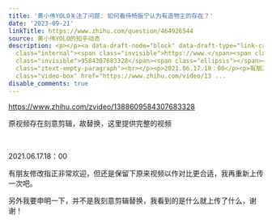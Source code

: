 ```yaml
---
title: '黄小伟YOLO关注了问题: 如何看待杨振宁认为有造物主的存在？'
date: '2023-09-21'
linkTitle: https://www.zhihu.com/question/464926544
source: 黄小伟YOLO的知乎动态
description: <p></p><a data-draft-node="block" data-draft-type="link-card" href="https://www.zhihu.com/zvideo/1388609584307683328"
  class="internal"><span class="invisible">https://www.</span><span class="visible">zhihu.com/zvideo/138860</span><span
  class="invisible">9584307683328</span><span class="ellipsis"></span></a><p>原视频存在刻意剪辑，故替换，这里提供完整的视频</p><p
  class="ztext-empty-paragraph"><br></p><p>2021.06.17.18：00</p><p>有朋友修改指正非常欢迎，但还是保留下原来视频以作对比更合适，我再重新上传一次吧。</p><p>另外我要申明一下，并不是我刻意剪辑替换，我看到的是什么就上传了什么，谢谢！</p><a
  class="video-box" href="https://www.zhihu.com/video/13 ...
disable_comments: true
---
```

<p></p><a data-draft-node="block" data-draft-type="link-card" href="https://www.zhihu.com/zvideo/1388609584307683328" class="internal"><span class="invisible">https://www.</span><span class="visible">zhihu.com/zvideo/138860</span><span class="invisible">9584307683328</span><span class="ellipsis"></span></a><p>原视频存在刻意剪辑，故替换，这里提供完整的视频</p><p class="ztext-empty-paragraph"><br></p><p>2021.06.17.18：00</p><p>有朋友修改指正非常欢迎，但还是保留下原来视频以作对比更合适，我再重新上传一次吧。</p><p>另外我要申明一下，并不是我刻意剪辑替换，我看到的是什么就上传了什么，谢谢！</p><a class="video-box" href="https://www.zhihu.com/video/13 ...